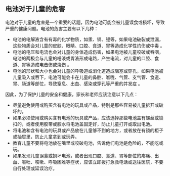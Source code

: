 ## 电池对于儿童的危害

电池对于儿童的危害是一个重要的话题，因为电池可能会被儿童误食或损坏，导致严重的健康问题。电池的危害主要有以下几种：

- 电池的电解液含有有毒的化学物质，如汞、镉、锂等，如果电池破裂或泄漏，这些物质会对儿童的皮肤、眼睛、口腔、食道、胃等造成化学性灼伤或中毒 。
- 电池的电压和电流也会对儿童的身体造成伤害，如果电池被儿童咬破或吞咽，电池的两极会与儿童的唾液或胃液形成电路，产生电流，对儿童的口腔、食道、胃等造成电击伤或烧伤 。
- 电池的形状和大小也会对儿童的呼吸道或消化道造成阻塞或穿孔，如果电池被儿童吸入或吞下，电池可能会卡在儿童的鼻腔、喉咙、气管、支气管、食道、胃、肠道等部位，导致窒息、出血、感染或穿孔等严重的并发症 。

因此，为了保护儿童的安全和健康，家长和老师应该注意以下几点：

- 尽量避免使用或购买含有电池的玩具或产品，特别是那些容易被儿童拆开或破坏的。
- 如果必须使用或购买含有电池的玩具或产品，应该选择那些电池盖有螺丝或锁扣的，或者使用胶带或胶水将电池盖固定好，防止儿童打开或取出电池。
- 将电池和含有电池的玩具或产品放在儿童够不到的地方，或者放在有锁的柜子或抽屉里，防止儿童拿到或玩弄。
- 教育儿童不要将电池放在嘴里或咬破电池，告诉他们电池是危险的，不能吃或玩。
- 如果发现儿童误食或损坏电池，或者出现口腔、食道、胃等部位的疼痛、出血、呕吐、咳嗽、呼吸困难等症状，应该立即拨打急救电话或送往医院，不要自行处理或延误治疗。

